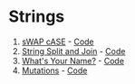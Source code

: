 # Strings

1. [sWAP cASE](https://www.hackerrank.com/challenges/swap-case) - [Code](swap_case.py)
2. [String Split and Join](https://www.hackerrank.com/challenges/python-string-split-and-join) - [Code](split_and_join.py)
3. [What's Your Name?](https://www.hackerrank.com/challenges/whats-your-name) - [Code](whats_your_name.py)
4. [Mutations](https://www.hackerrank.com/challenges/python-mutations) - [Code](mutations.py)